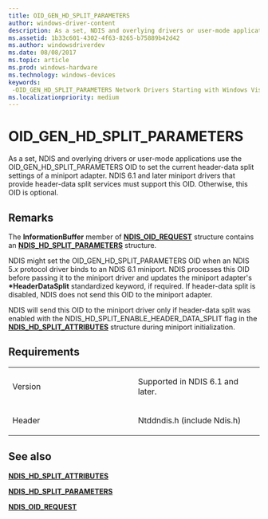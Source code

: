 ```yaml
---
title: OID_GEN_HD_SPLIT_PARAMETERS
author: windows-driver-content
description: As a set, NDIS and overlying drivers or user-mode applications use the OID_GEN_HD_SPLIT_PARAMETERS OID to set the current header-data split settings of a miniport adapter.
ms.assetid: 1b33c601-4302-4f63-8265-b75889b42d42
ms.author: windowsdriverdev
ms.date: 08/08/2017
ms.topic: article
ms.prod: windows-hardware
ms.technology: windows-devices
keywords: 
 -OID_GEN_HD_SPLIT_PARAMETERS Network Drivers Starting with Windows Vista
ms.localizationpriority: medium
---
```


# OID\_GEN\_HD\_SPLIT\_PARAMETERS


As a set, NDIS and overlying drivers or user-mode applications use the OID\_GEN\_HD\_SPLIT\_PARAMETERS OID to set the current header-data split settings of a miniport adapter. NDIS 6.1 and later miniport drivers that provide header-data split services must support this OID. Otherwise, this OID is optional.

Remarks
-------

The **InformationBuffer** member of [**NDIS\_OID\_REQUEST**](https://msdn.microsoft.com/library/windows/hardware/ff566710) structure contains an [**NDIS\_HD\_SPLIT\_PARAMETERS**](https://msdn.microsoft.com/library/windows/hardware/ff565701) structure.

NDIS might set the OID\_GEN\_HD\_SPLIT\_PARAMETERS OID when an NDIS 5.*x* protocol driver binds to an NDIS 6.1 miniport. NDIS processes this OID before passing it to the miniport driver and updates the miniport adapter's **\*HeaderDataSplit** standardized keyword, if required. If header-data split is disabled, NDIS does not send this OID to the miniport adapter.

NDIS will send this OID to the miniport driver only if header-data split was enabled with the NDIS\_HD\_SPLIT\_ENABLE\_HEADER\_DATA\_SPLIT flag in the [**NDIS\_HD\_SPLIT\_ATTRIBUTES**](https://msdn.microsoft.com/library/windows/hardware/ff565694) structure during miniport initialization.

Requirements
------------

<table>
<colgroup>
<col width="50%" />
<col width="50%" />
</colgroup>
<tbody>
<tr class="odd">
<td><p>Version</p></td>
<td><p>Supported in NDIS 6.1 and later.</p></td>
</tr>
<tr class="even">
<td><p>Header</p></td>
<td>Ntddndis.h (include Ndis.h)</td>
</tr>
</tbody>
</table>

## See also


[**NDIS\_HD\_SPLIT\_ATTRIBUTES**](https://msdn.microsoft.com/library/windows/hardware/ff565694)

[**NDIS\_HD\_SPLIT\_PARAMETERS**](https://msdn.microsoft.com/library/windows/hardware/ff565701)

[**NDIS\_OID\_REQUEST**](https://msdn.microsoft.com/library/windows/hardware/ff566710)

 

 




